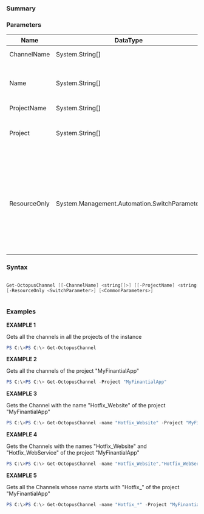 ### Summary
### Parameters
| Name | DataType          | Description |
| ------------- | ----------- | ----------- |
| ChannelName | System.String[] |  Channel name     |
| Name | System.String[] |  Channel name   This is an alias of the ChannelName parameter.     |
| ProjectName | System.String[] |  Project name     |
| Project | System.String[] |  Project name   This is an alias of the ProjectName parameter.     |
| ResourceOnly | System.Management.Automation.SwitchParameter |  If set to TRUE the cmdlet will return the basic Octopur resource. If not set  or set to FALSE, the cmdlet will return a human friendly Octoposh output object     |

### Syntax
 ```Powershell

Get-OctopusChannel [[-ChannelName] <string[]>] [[-ProjectName] <string[]>] 
[-ResourceOnly <SwitchParameter>] [<CommonParameters>]



``` 

### Examples
**EXAMPLE 1**

Gets all the channels in all the projects of the instance

 ```Powershell 
PS C:\>PS C:\> Get-OctopusChannel
 ``` 

**EXAMPLE 2**

Gets all the channels of the project "MyFinantialApp"

 ```Powershell 
PS C:\>PS C:\> Get-OctopusChannel -Project "MyFinantialApp"
 ``` 

**EXAMPLE 3**

Gets the Channel with the name "Hotfix_Website" of the project "MyFinantialApp"

 ```Powershell 
PS C:\>PS C:\> Get-OctopusChannel -name "Hotfix_Website" -Project "MyFinantialApp"
 ``` 

**EXAMPLE 4**

Gets the Channels with the names "Hotfix_Website" and "Hotfix_WebService" of the project "MyFinantialApp"

 ```Powershell 
PS C:\>PS C:\> Get-OctopusChannel -name "Hotfix_Website","Hotfix_WebService" -Project "MyFinantialApp"
 ``` 

**EXAMPLE 5**

Gets all the Channels whose name starts with "Hotfix_" of the project "MyFinantialApp"

 ```Powershell 
PS C:\>PS C:\> Get-OctopusChannel -name "Hotfix_*" -Project "MyFinantialApp"
 ``` 

